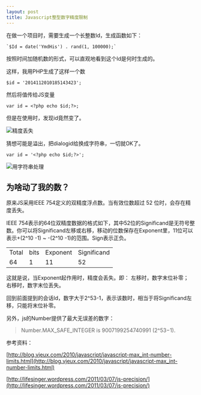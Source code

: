 ```yaml
---
layout: post
title: Javascript整型数字精度限制
---
```

在做一个项目时，需要生成一个长整数Id，生成函数如下：

    `$Id = date('YmdHis') . rand(1, 100000);`

按照时间加随机数的形式，可以直观地看到这个Id是何时生成的。

这样，我用PHP生成了这样一个数

    $id = '2014112010185143423';

然后将值传给JS变量

    var id = <?php echo $id;?>;

但是在使用时，发现id竟然变了。

![精度丢失](http://spetacular.github.io/images/js_int_lose.png)
 


猜想可能是溢出，把dialogid给换成字符串，一切就OK了。

    var id = '<?php echo $id;?>';

![用字符串处理](http://spetacular.github.io/images/js_string_int.png)

## 为啥动了我的数？ ##
原来JS采用IEEE 754定义的双精度浮点数。当有效位数超过 52 位时，会存在精度丢失。

IEEE 754表示的64位双精度数据的格式如下，其中52位的Significand是无符号整数。你可以将Significand左移或右移，移动的位数保存在Exponent里，11位可以表示+(2^10 -1) ~ -(2^10 -1)的范围。Sign表示正负。

<table>
    <tr>
        <td>Total</td><td>bits</td><td>Exponent</td><td>Significand</td>
 	</tr>
 	<tr>
		<td>64</td><td>1</td><td>11</td><td>52</td>
    </tr>
</table>


这就是说，当Exponent起作用时，精度会丢失。即：
左移时，数字末位补零；
右移时，数字末位丢失。

回到前面提到的会话Id，数字大于2^53-1，表示该数时，相当于将Significand左移，只能将末位补零。

另外，js的Number提供了最大无误差的数字：

> Number.MAX_SAFE_INTEGER is 9007199254740991 (2^53−1).


参考资料：

[http://blog.vjeux.com/2010/javascript/javascript-max_int-number-limits.html](http://blog.vjeux.com/2010/javascript/javascript-max_int-number-limits.html)

[http://lifesinger.wordpress.com/2011/03/07/js-precision/](http://lifesinger.wordpress.com/2011/03/07/js-precision/)
